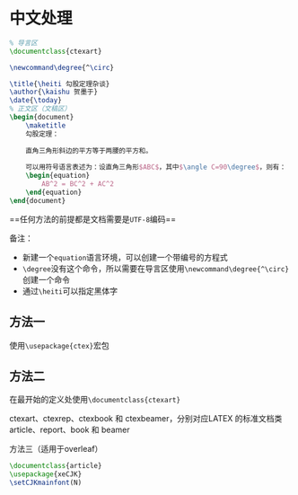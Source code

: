 # 中文处理

```latex
% 导言区
\documentclass{ctexart}

\newcommand\degree{^\circ}

\title{\heiti 勾股定理杂谈}
\author{\kaishu 贺墨于}
\date{\today}
% 正文区（文稿区）
\begin{document}
	\maketitle
	勾股定理：
	
	直角三角形斜边的平方等于两腰的平方和。
	
	可以用符号语言表述为：设直角三角形$ABC$，其中$\angle C=90\degree$，则有：
	\begin{equation}
		AB^2 = BC^2 + AC^2
	\end{equation}
\end{document}
```

==任何方法的前提都是文档需要是`UTF-8`编码==

备注：

+ 新建一个`equation`语言环境，可以创建一个带编号的方程式
+ `\degree`没有这个命令，所以需要在导言区使用`\newcommand\degree{^\circ}`创建一个命令
+ 通过`\heiti`可以指定黑体字

## 方法一

使用`\usepackage{ctex}`宏包

## 方法二

在最开始的定义处使用`\documentclass{ctexart}`

ctexart、ctexrep、ctexbook 和 ctexbeamer，分别对应LATEX 的标准文档类 article、report、book 和 beamer

方法三（适用于overleaf）

```latex
\documentclass{article}
\usepackage{xeCJK}
\setCJKmainfont(N)
```

